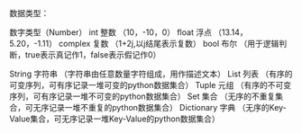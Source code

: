 数据类型：

数字类型（Number）
int     整数  （10，-10，0）
float   浮点  （13.14，5.20，-1.11）
complex 复数  （1+2j,以j结尾表示复数）
bool    布尔  （用于逻辑判断，true表示真记作1，false表示假记作0）

String  字符串 （字符串由任意数量字符组成，用作描述文本）
List    列表  （有序的可变序列，可有序记录一堆可变的python数据集合）
Tuple   元组  （有序的不可变序列，可有序记录一堆不可变的python数据集合）
Set     集合  （无序的不重复集合，可无序记录一堆不重复的python数据集合）
Dictionary  字典  （无序的Key-Value集合，可无序记录一堆Key-Value的python数据集合）